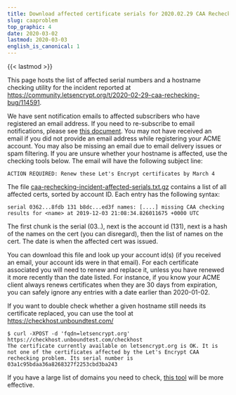 ```yaml
---
title: Download affected certificate serials for 2020.02.29 CAA Rechecking Incident
slug: caaproblem
top_graphic: 4
date: 2020-03-02
lastmod: 2020-03-03
english_is_canonical: 1
---
```


{{< lastmod >}}

This page hosts the list of affected serial numbers and a hostname checking utility for the incident reported at
https://community.letsencrypt.org/t/2020-02-29-caa-rechecking-bug/114591.

We have sent notification emails to affected subscribers who have registered an email address. If you need to re-subscribe to
email notifications, please see <a href="https://letsencrypt.org/docs/expiration-emails/">this document</a>. You may not have
received an email if you did not provide an email address while registering your ACME account. You may also be missing an email
due to email delivery issues or spam filtering. If you are unsure whether your hostname is affected, use the checking tools below.
The email will have the following subject line:
```
ACTION REQUIRED: Renew these Let's Encrypt certificates by March 4
```

The file <a href="https://d4twhgtvn0ff5.cloudfront.net/caa-rechecking-incident-affected-serials.txt.gz">caa-rechecking-incident-affected-serials.txt.gz</a> contains a list of all
affected certs, sorted by account ID. Each entry has the following syntax:

```
serial 0362...8fdb 131 b8dc...ed3f names: [....] missing CAA checking results for <name> at 2019-12-03 21:08:34.826011675 +0000 UTC
```

The first chunk is the serial (03..), next is the account id (131), next is a
hash of the names on the cert (you can disregard), then the list of names on
the cert. The date is when the affected cert was issued.

You can download this file and look up your account id(s) (if you received an
email, your account ids were in that email). For each certificate
associated you will need to renew and replace it, unless you have renewed it
more recently than the date listed. For instance, if you know your ACME client
always renews certificates when they are 30 days from expiration, you can safely
ignore any entries with a date earlier than 2020-01-02.

If you want to double check whether a given hostname still
needs its certificate replaced, you can use the tool at
https://checkhost.unboundtest.com/

```
$ curl -XPOST -d 'fqdn=letsencrypt.org' https://checkhost.unboundtest.com/checkhost
The certificate currently available on letsencrypt.org is OK. It is not one of the certificates affected by the Let's Encrypt CAA rechecking problem. Its serial number is 03a1c95bdaa36a8268327f2253cbd3ba243
```

If you have a large list of domains you need to check, <a href="https://github.com/hannob/lecaa">this tool</a> will be more effective.
